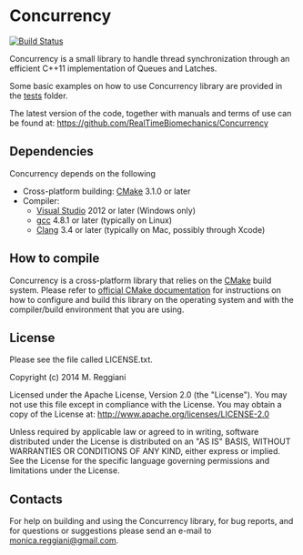 # Concurrency
[![Build Status](https://travis-ci.org/RealTimeBiomechanics/Concurrency.svg?branch=develop)](https://travis-ci.org/RealTimeBiomechanics/Concurrency)

Concurrency is a small library to handle thread synchronization through an efficient C++11 implementation of Queues and Latches.

Some basic examples on how to use Concurrency library are provided in the
[tests](https://github.com/RealTimeBiomechanics/Concurrency/tree/master/tests) folder.

The latest version of the code, together with manuals and terms of use can be found at: https://github.com/RealTimeBiomechanics/Concurrency



## Dependencies

Concurrency depends on the following

* Cross-platform building: [CMake](http://www.cmake.org/) 3.1.0 or later
* Compiler:
   * [Visual Studio](http://www.visualstudio.com) 2012 or later (Windows only)
   * [gcc](http://gcc.gnu.org/) 4.8.1 or later (typically on Linux)
   * [Clang](http://clang.llvm.org/) 3.4 or later (typically on Mac, possibly through Xcode)


## How to compile

Concurrency is a cross-platform library that relies on the  [CMake](http://cmake.org/) build system.
Please refer to [official CMake documentation](https://cmake.org/runningcmake/) for instructions on how to
configure and build this library on the operating system and with the compiler/build environment that you are using.


## License

Please see the file called LICENSE.txt.

Copyright (c) 2014 M. Reggiani

Licensed under the Apache License, Version 2.0 (the "License").
You may not use this file except in compliance with the License.
You may obtain a copy of the License at: http://www.apache.org/licenses/LICENSE-2.0

Unless required by applicable law or agreed to in writing, software distributed under the License
is distributed on an "AS IS" BASIS, WITHOUT WARRANTIES OR CONDITIONS OF ANY KIND, either express or implied.
See the License for the specific language governing permissions and limitations under the License.


## Contacts

For help on building and using the Concurrency library, for bug reports,
and for questions or suggestions please send an e-mail to monica.reggiani@gmail.com.
